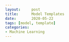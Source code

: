 ```yaml
---
layout:     post
title:      Model Templates
date:       2020-05-22
tags: [model, template]
categories: 
- Machine Learning
---
```





